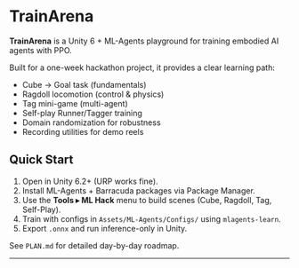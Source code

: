 # TrainArena

**TrainArena** is a Unity 6 + ML-Agents playground for training embodied AI agents with PPO.

Built for a one-week hackathon project, it provides a clear learning path:
- Cube → Goal task (fundamentals)
- Ragdoll locomotion (control & physics)
- Tag mini-game (multi-agent)
- Self-play Runner/Tagger training
- Domain randomization for robustness
- Recording utilities for demo reels

## Quick Start
1. Open in Unity 6.2+ (URP works fine).
2. Install ML-Agents + Barracuda packages via Package Manager.
3. Use the **Tools ▸ ML Hack** menu to build scenes (Cube, Ragdoll, Tag, Self-Play).
4. Train with configs in `Assets/ML-Agents/Configs/` using `mlagents-learn`.
5. Export `.onnx` and run inference-only in Unity.

See `PLAN.md` for detailed day-by-day roadmap.

---

